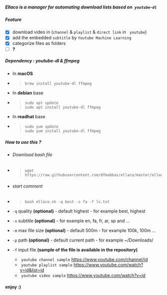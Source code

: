 ##### Ellaco is a manager for automating download lists based on` youtube-dl`

##### Feature
- [x] download  video in (`channel` & `playlist` & `direct link` in ` youtube`)
- [x] add the embedded `subtitle` by `Youtube Machine Learning`
- [x] categorize files as folders
- [ ] **?**

##### Dependency : youtube-dl & ffmpeg
- In **macOS**
- > ```bash
  > brew install youtube-dl ffmpeg
  > ```
- In **debian** base
- > ```shell
  > sudo apt update
  > sudo apt install youtube-dl ffmpeg
  > ```
- In **readhat** base
- > ```shell
  > sudo yum update
  > sudo yum install youtube-dl ffmpeg 
  > ```

##### How to use this ?
- ###### Download bash file 
- >```shell
  >wget https://raw.githubusercontent.com/dfmabbas/ellaco/master/ellaco.sh
  >```
- ###### start comment  
- > ```shell
  > bash ellaco.sh -q best -s fa -f ls.txt
  > ```
- `-q` quality **(optional)** - default highest - for example best, highest
- `-s` subtitle **(optional)** - for example en, fa, fr, ar, sp and ...
- `-m` max file size **(optional)** - default 500m - for example 100k, 100m ...
- `-p` path **(optional)** - default current path - for example ~/Downloads/
- `-f` input file **(sample of the file is available in the repository)**

  - ​ `youtube channel sample` https://www.youtube.com/channel/id
  - ​ `youtube playlist sample` https://www.youtube.com/watch?v=id&list=id
  - ​ `youtube video sample` https://www.youtube.com/watch?v=id

#### enjoy :)
